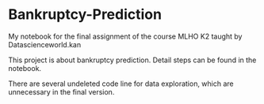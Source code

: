 # Bankruptcy-Prediction
My notebook for the final assignment of the course MLHO K2 taught by Datascienceworld.kan

This project is about bankruptcy prediction. Detail steps can be found in the notebook. 

There are several undeleted code line for data exploration, which are unnecessary in the final version. 
